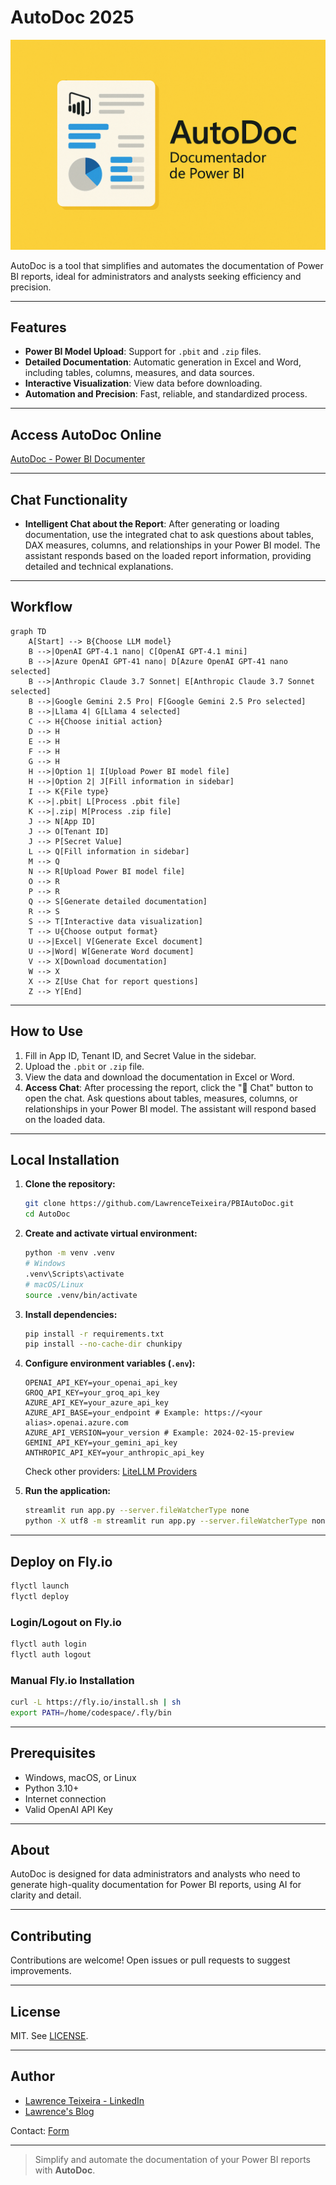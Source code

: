 # AutoDoc 2025

![AutoDoc](./images/AutoDoc.png)

AutoDoc is a tool that simplifies and automates the documentation of Power BI reports, ideal for administrators and analysts seeking efficiency and precision.

---

## Features

- **Power BI Model Upload**: Support for `.pbit` and `.zip` files.
- **Detailed Documentation**: Automatic generation in Excel and Word, including tables, columns, measures, and data sources.
- **Interactive Visualization**: View data before downloading.
- **Automation and Precision**: Fast, reliable, and standardized process.

---

## Access AutoDoc Online

[AutoDoc - Power BI Documenter](https://autodoc.lawrence.eti.br/)

---

## Chat Functionality

- **Intelligent Chat about the Report**: After generating or loading documentation, use the integrated chat to ask questions about tables, DAX measures, columns, and relationships in your Power BI model. The assistant responds based on the loaded report information, providing detailed and technical explanations.

---

## Workflow

```mermaid
graph TD
    A[Start] --> B{Choose LLM model}
    B -->|OpenAI GPT-4.1 nano| C[OpenAI GPT-4.1 mini]
    B -->|Azure OpenAI GPT-41 nano| D[Azure OpenAI GPT-41 nano selected]
    B -->|Anthropic Claude 3.7 Sonnet| E[Anthropic Claude 3.7 Sonnet selected]
    B -->|Google Gemini 2.5 Pro| F[Google Gemini 2.5 Pro selected]
    B -->|Llama 4| G[Llama 4 selected]
    C --> H{Choose initial action}
    D --> H
    E --> H
    F --> H
    G --> H
    H -->|Option 1| I[Upload Power BI model file]
    H -->|Option 2| J[Fill information in sidebar]
    I --> K{File type}
    K -->|.pbit| L[Process .pbit file]
    K -->|.zip| M[Process .zip file]
    J --> N[App ID]
    J --> O[Tenant ID]
    J --> P[Secret Value]
    L --> Q[Fill information in sidebar]
    M --> Q
    N --> R[Upload Power BI model file]
    O --> R
    P --> R
    Q --> S[Generate detailed documentation]
    R --> S
    S --> T[Interactive data visualization]
    T --> U{Choose output format}
    U -->|Excel| V[Generate Excel document]
    U -->|Word| W[Generate Word document]
    V --> X[Download documentation]
    W --> X
    X --> Z[Use Chat for report questions]
    Z --> Y[End]
```

---

## How to Use

1. Fill in App ID, Tenant ID, and Secret Value in the sidebar.
2. Upload the `.pbit` or `.zip` file.
3. View the data and download the documentation in Excel or Word.
4. **Access Chat**: After processing the report, click the "💬 Chat" button to open the chat. Ask questions about tables, measures, columns, or relationships in your Power BI model. The assistant will respond based on the loaded data.

---

## Local Installation

1. **Clone the repository:**
    ```sh
    git clone https://github.com/LawrenceTeixeira/PBIAutoDoc.git
    cd AutoDoc
    ```

2. **Create and activate virtual environment:**
    ```sh
    python -m venv .venv
    # Windows
    .venv\Scripts\activate
    # macOS/Linux
    source .venv/bin/activate
    ```

3. **Install dependencies:**
    ```sh
    pip install -r requirements.txt
    pip install --no-cache-dir chunkipy
    ```

4. **Configure environment variables (`.env`):**
    ```env
    OPENAI_API_KEY=your_openai_api_key
    GROQ_API_KEY=your_groq_api_key
    AZURE_API_KEY=your_azure_api_key
    AZURE_API_BASE=your_endpoint # Example: https://<your alias>.openai.azure.com
    AZURE_API_VERSION=your_version # Example: 2024-02-15-preview
    GEMINI_API_KEY=your_gemini_api_key
    ANTHROPIC_API_KEY=your_anthropic_api_key
    ```
    Check other providers: [LiteLLM Providers](https://docs.litellm.ai/docs/providers)

5. **Run the application:**
    ```sh
    streamlit run app.py --server.fileWatcherType none
    python -X utf8 -m streamlit run app.py --server.fileWatcherType none
    ```

---

## Deploy on Fly.io

```sh
flyctl launch
flyctl deploy
```

### Login/Logout on Fly.io

```sh
flyctl auth login
flyctl auth logout
```

### Manual Fly.io Installation

```sh
curl -L https://fly.io/install.sh | sh
export PATH=/home/codespace/.fly/bin
```

---

## Prerequisites

- Windows, macOS, or Linux
- Python 3.10+
- Internet connection
- Valid OpenAI API Key

---

## About

AutoDoc is designed for data administrators and analysts who need to generate high-quality documentation for Power BI reports, using AI for clarity and detail.

---

## Contributing

Contributions are welcome! Open issues or pull requests to suggest improvements.

---

## License

MIT. See [LICENSE](LICENSE.md).

---

## Author

- [Lawrence Teixeira - LinkedIn](https://www.linkedin.com/in/lawrenceteixeira/)
- [Lawrence's Blog](https://lawrence.eti.br)

Contact: [Form](https://lawrence.eti.br/contact/)

---

> Simplify and automate the documentation of your Power BI reports with **AutoDoc**.
